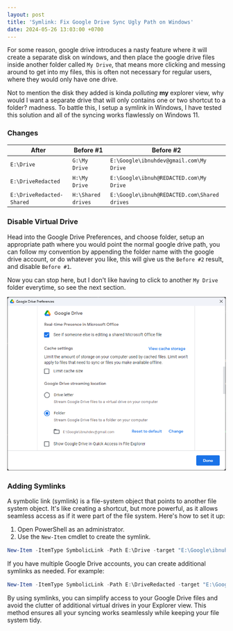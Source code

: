```yaml
---
layout: post
title: 'Symlink: Fix Google Drive Sync Ugly Path on Windows'
date: 2024-05-26 13:03:00 +0700
---
```


For some reason, google drive introduces a nasty feature where it will create a separate disk on windows, and then place the google drive files inside another folder called `My Drive`, that means more clicking and messing around to get into my files, this is often not necessary for regular users, where they would only have one drive.

Not to mention the disk they added is kinda _polluting_ **my** explorer view, why would I want a separate drive that will only contains one or two shortcut to a folder? madness. To battle this, I setup a symlink in Windows, I have tested this solution and all of the syncing works flawlessly on Windows 11.

### Changes

| After                     | Before #1          | Before #2                                    |
| ------------------------- | ------------------ | -------------------------------------------- |
| `E:\Drive`                | `G:\My Drive`      | `E:\Google\ibnuhdev@gmail.com\My Drive`      |
| `E:\DriveRedacted`        | `H:\My Drive`      | `E:\Google\ibnuh@REDACTED.com\My Drive`      |
| `E:\DriveRedacted-Shared` | `H:\Shared drives` | `E:\Google\ibnuh@REDACTED.com\Shared drives` |

### Disable Virtual Drive

Head into the Google Drive Preferences, and choose folder, setup an appropriate path where you would point the normal google drive path, you can follow my convention by appending the folder name with the google drive account, or do whatever you like, this will give us the `Before #2` result, and disable `Before #1`.

Now you can stop here, but I don't like having to click to another `My Drive` folder everytime, so see the next section.

![Disable ugly google drive virtual drive](/images/google_drive_ugly_mess.png)

### Adding Symlinks

A symbolic link (symlink) is a file-system object that points to another file system object. It's like creating a shortcut, but more powerful, as it allows seamless access as if it were part of the file system. Here's how to set it up:

1. Open PowerShell as an administrator.
2. Use the `New-Item` cmdlet to create the symlink.

```powershell
New-Item -ItemType SymbolicLink -Path E:\Drive -target "E:\Google\ibnuhdev@gmail.com\My Drive"
```

If you have multiple Google Drive accounts, you can create additional symlinks as needed. For example:

```powershell
New-Item -ItemType SymbolicLink -Path E:\DriveRedacted -target "E:\Google\ibnuh@REDACTED.com\My Drive"
```

By using symlinks, you can simplify access to your Google Drive files and avoid the clutter of additional virtual drives in your Explorer view. This method ensures all your syncing works seamlessly while keeping your file system tidy.
